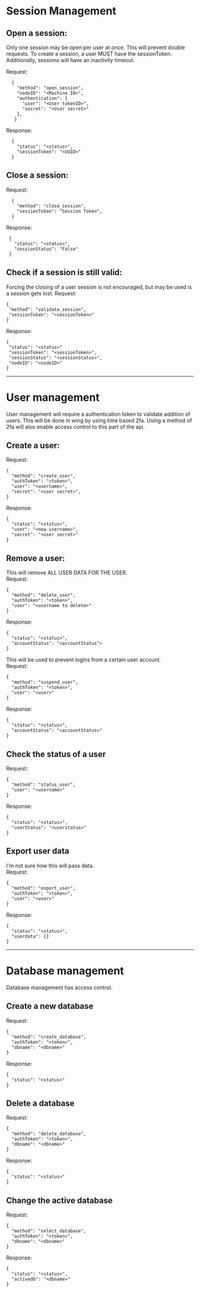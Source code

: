 # Session Management
  ## Open a session:  
  Only one session may be open per user at once. This will prevent double requests.
  To create a session, a user MUST have the sessionToken.
  Additionally, sessions will have an inactivity timeout.

  Request:  
  
  ```
    {  
      "method": "open_session",
      "nodeID": "<Machine ID>",  
      "authentication": {  
        "user": "<User tokenID>",  
        "secret": "<User secret>"  
      },    
     }
  ```  
  
  Response:  
  
  ```
    {
      "status": "<status>",
      "sessionToken": "<UUID>"
    }
   ```  
  ## Close a session:
  Request:  
  
  ```
    {
      "method": "close_session",
      "sessionToken": "Session Token",
    }
   ```
   
   Response:  
   
   ```
    {
      "status": "<status>",
      "sessionStatus": "False"
    }
   ```   

   ## Check if a session is still valid:
   Forcing the closing of a user session is not encouraged, but may be used is a session gets lost.
   Request:  
     
   ```
   {
    "method": "validate_session",
    "sessionToken": "<sessionToken>"
   }
   ```  
   
   Response:
   
   ```
   {
    "status": "<status>"
    "sessionToken": "<sessionToken>",
    "sessionStatus": "<sessionStatus>",
    "nodeID": "<nodeID>"
   }
   ```


----
# User management
  User management will require a authentication token to validate addition of users. This will be done in wing by using time based 2fa. Using a method of 2fa will also enable access control to this part of the api.

  ## Create a user:

  Request:
  
  ```
  {
    "method": "create_user",
    "authToken": "<token>",
    "user": "<username>",
    "secret": "<user secret>",
  }
  ```
  
  Response:
  
  ```
  {
    "status": "<status>",
    "user": "<new username>",
    "secret": "<user secret>"
  }
  ```  

  ## Remove a user:
  This will remove ALL USER DATA FOR THE USER.  
Request:
  ```
  {
    "method": "delete_user",
    "authToken": "<token>",
    "user": "<username to delete>"
  }   
  ```
  Response:
  ```
  {
    "status": "<status>",
    "accountStatus": "<accountStatus">
  }  
  ```

  This will be used to prevent logins from a certain user account.  
  Request:
  ```
  {
    "method": "suspend_user",
    "authToken": "<token>",
    "user": "<user>"
  }
  ```
  Response:  
  ```
  {
    "status": "<status>",
    "accountStatus": "<accountStatus>"
  }
  ```
 
  ## Check the status of a user
  Request:
  ```
  {
    "method": "status_user",
    "user": "<username>"
  }
  ```
  Response:  
  ```
  {
    "status": "<status>",
    "userStatus": "<userstatus>"
  }
  ```
  ## Export user data   
  I'm not sure how this will pass data.  
  Request:
  ```
  {
    "method": "export_user",
    "authToken": "<token>",
    "user": "<user>"
  }
  ```
  Response:
  ```
  {
    "status": "<status>",
    "userdata": {}
  }
  ```

  ----

  # Database management
  Database management has access control.
  ## Create a new database
  Request:
  ```
  {
    "method": "create_database",
    "authToken": "<token>",
    "dbname": "<dbname>"
  }
  ```
  Response:
  ```
  {
    "status": "<status>"
  }
  ```
  ## Delete a database
  Request:
  ```
  {
    "method": "delete_database",
    "authToken": "<token>",
    "dbname": "<dbname>"
  }
  ```
  Response:
  ```
  {
    "status": "<status>"
  }
  ```
  ## Change the active database
  Request:
  ```
  {
    "method": "select_database",
    "authToken": "<token>",
    "dbname": "<dbname>"
  }
  ```
  Response:
  ```
  {
    "status": "<status>",
    "activedb": "<dbname>"
  }
  ```

  






